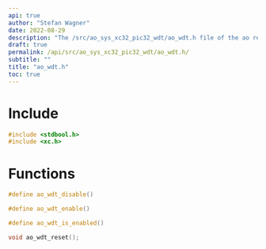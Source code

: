 ```yaml
---
api: true
author: "Stefan Wagner"
date: 2022-08-29
description: "The /src/ao_sys_xc32_pic32_wdt/ao_wdt.h file of the ao real-time operating system."
draft: true
permalink: /api/src/ao_sys_xc32_pic32_wdt/ao_wdt.h/
subtitle: ""
title: "ao_wdt.h"
toc: true
---
```


# Include

```c
#include <stdbool.h>
#include <xc.h>
```

# Functions

```c
#define ao_wdt_disable()
```

```c
#define ao_wdt_enable()
```

```c
#define ao_wdt_is_enabled()
```

```c
void ao_wdt_reset();
```

